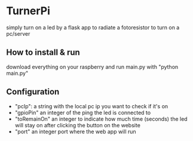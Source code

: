 # TurnerPi
simply turn on a led by a flask app to radiate a fotoresistor to turn on a pc/server

## How to install & run
download everything on your raspberry and run main.py with "python main.py"

## Configuration
* "pcIp": a string with the local pc ip you want to check if it's on
* "gpioPin" an integer of the ping the led is connected to
* "toRemainOn" an integer to indicate how much time (seconds) the led will stay on after clicking the button on the website
* "port" an integer port where the web app will run
